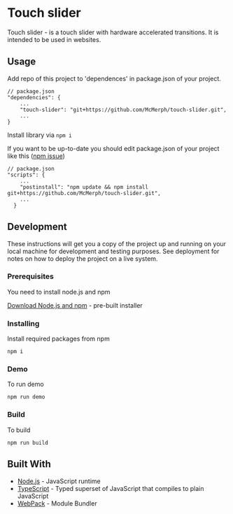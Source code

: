# Touch slider
Touch slider - is a touch slider with hardware accelerated transitions. It is intended to be used in websites.

## Usage
Add repo of this project to 'dependences' in package.json of your project.

    // package.json
    "dependencies": {
        ...
        "touch-slider": "git+https://github.com/McMerph/touch-slider.git",
        ...
    }
    
Install library via `npm i`

If you want to be up-to-date you should edit package.json of your project like this ([npm issue](https://github.com/npm/npm/issues/1727))
    
    // package.json
    "scripts": {
        ...
        "postinstall": "npm update && npm install git+https://github.com/McMerph/touch-slider.git",
        ...
      }


## Development
These instructions will get you a copy of the project up and running on your local machine for development and testing purposes. See deployment for notes on how to deploy the project on a live system.

### Prerequisites
You need to install node.js and npm  

[Download Node.js and npm](https://nodejs.org/en/download/) - pre-built installer

### Installing
Install required packages from npm  
    
    npm i
    
### Demo

To run demo

    npm run demo
    
### Build
    
To build

    npm run build
        

## Built With
* [Node.js](https://nodejs.org/en/) - JavaScript runtime
* [TypeScript](https://www.typescriptlang.org/) - Typed superset of JavaScript that compiles to plain JavaScript
* [WebPack](https://webpack.github.io/) - Module Bundler
